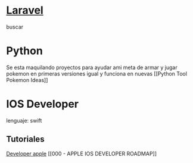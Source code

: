 # [Laravel](https://laravel.com)
buscar 
# Python 
Se esta maquilando proyectos para ayudar ami meta de armar y jugar pokemon en primeras versiones igual y funciona en nuevas [[Python Tool Pokemon Ideas]]

# IOS Developer
lenguaje: swift
## Tutoriales
[Developer apple](https://developer.apple.com/)
[[000 - APPLE IOS DEVELOPER ROADMAP]]



